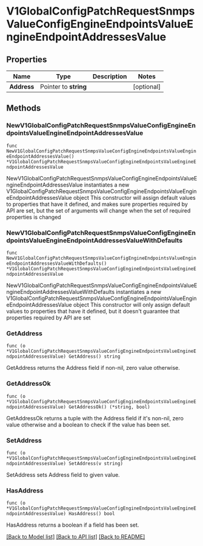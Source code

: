# V1GlobalConfigPatchRequestSnmpsValueConfigEngineEndpointsValueEngineEndpointAddressesValue

## Properties

Name | Type | Description | Notes
------------ | ------------- | ------------- | -------------
**Address** | Pointer to **string** |  | [optional] 

## Methods

### NewV1GlobalConfigPatchRequestSnmpsValueConfigEngineEndpointsValueEngineEndpointAddressesValue

`func NewV1GlobalConfigPatchRequestSnmpsValueConfigEngineEndpointsValueEngineEndpointAddressesValue() *V1GlobalConfigPatchRequestSnmpsValueConfigEngineEndpointsValueEngineEndpointAddressesValue`

NewV1GlobalConfigPatchRequestSnmpsValueConfigEngineEndpointsValueEngineEndpointAddressesValue instantiates a new V1GlobalConfigPatchRequestSnmpsValueConfigEngineEndpointsValueEngineEndpointAddressesValue object
This constructor will assign default values to properties that have it defined,
and makes sure properties required by API are set, but the set of arguments
will change when the set of required properties is changed

### NewV1GlobalConfigPatchRequestSnmpsValueConfigEngineEndpointsValueEngineEndpointAddressesValueWithDefaults

`func NewV1GlobalConfigPatchRequestSnmpsValueConfigEngineEndpointsValueEngineEndpointAddressesValueWithDefaults() *V1GlobalConfigPatchRequestSnmpsValueConfigEngineEndpointsValueEngineEndpointAddressesValue`

NewV1GlobalConfigPatchRequestSnmpsValueConfigEngineEndpointsValueEngineEndpointAddressesValueWithDefaults instantiates a new V1GlobalConfigPatchRequestSnmpsValueConfigEngineEndpointsValueEngineEndpointAddressesValue object
This constructor will only assign default values to properties that have it defined,
but it doesn't guarantee that properties required by API are set

### GetAddress

`func (o *V1GlobalConfigPatchRequestSnmpsValueConfigEngineEndpointsValueEngineEndpointAddressesValue) GetAddress() string`

GetAddress returns the Address field if non-nil, zero value otherwise.

### GetAddressOk

`func (o *V1GlobalConfigPatchRequestSnmpsValueConfigEngineEndpointsValueEngineEndpointAddressesValue) GetAddressOk() (*string, bool)`

GetAddressOk returns a tuple with the Address field if it's non-nil, zero value otherwise
and a boolean to check if the value has been set.

### SetAddress

`func (o *V1GlobalConfigPatchRequestSnmpsValueConfigEngineEndpointsValueEngineEndpointAddressesValue) SetAddress(v string)`

SetAddress sets Address field to given value.

### HasAddress

`func (o *V1GlobalConfigPatchRequestSnmpsValueConfigEngineEndpointsValueEngineEndpointAddressesValue) HasAddress() bool`

HasAddress returns a boolean if a field has been set.


[[Back to Model list]](../README.md#documentation-for-models) [[Back to API list]](../README.md#documentation-for-api-endpoints) [[Back to README]](../README.md)


